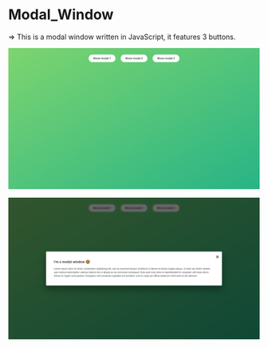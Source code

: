 # Modal_Window

=> This is a modal window written in JavaScript, it features 3 buttons.<br/>

![My Image](img-1.png)


![My Image](img-2.png)

